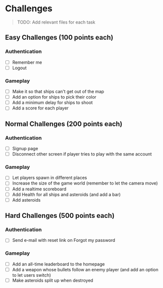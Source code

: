 # Challenges

> TODO: Add relevant files for each task

## Easy Challenges (100 points each)

### Authentication

* [ ] Remember me
* [ ] Logout

### Gameplay

* [ ] Make it so that ships can't get out of the map
* [ ] Add an option for ships to pick their color
* [ ] Add a minimum delay for ships to shoot
* [ ] Add a score for each player

## Normal Challenges (200 points each)

### Authentication

* [ ] Signup page
* [ ] Disconnect other screen if player tries to play with the same account

### Gameplay

* [ ] Let players spawn in different places
* [ ] Increase the size of the game world (remember to let the camera move)
* [ ] Add a realtime scoreboard
* [ ] Add Health for all ships and asteroids (and add a bar)
* [ ] Add asteroids

## Hard Challenges (500 points each)

### Authentication

* [ ] Send e-mail with reset link on Forgot my password

### Gameplay

* [ ] Add an all-time leaderboard to the homepage
* [ ] Add a weapon whose bullets follow an enemy player (and add an option to let users switch)
* [ ] Make asteroids split up when destroyed
